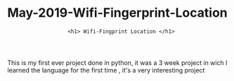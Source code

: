 # May-2019-Wifi-Fingerprint-Location


<html> 

  <header>
      
      <h1> Wifi-Fingprint Location </h1>
      
   </header> 
   
   
   
   <body>
   
   This is my first ever project done in python, it was a 3 week project in wich I learned the language for the first time , it's a very interesting project 
 
   </body>   
